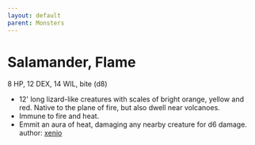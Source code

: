 ```yaml
---
layout: default
parent: Monsters
---
```

# Salamander, Flame
8 HP, 12 DEX, 14 WIL, bite (d8)
-   12' long lizard-like creatures with scales of bright orange, yellow
    and red. Native to the plane of fire, but also dwell near
    volcanoes. 
-   Immune to fire and heat.
-   Emmit an aura of heat, damaging any nearby creature for d6 damage.
author: [xenio](https://xenioinabottle.blogspot.com)
